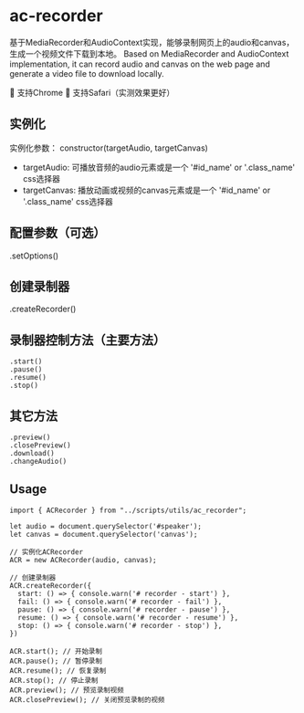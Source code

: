 # ac-recorder

基于MediaRecorder和AudioContext实现，能够录制网页上的audio和canvas，生成一个视频文件下载到本地。
Based on MediaRecorder and AudioContext implementation, it can record audio and canvas on the web page and generate a video file to download locally.

🔗 支持Chrome
🔗 支持Safari（实测效果更好）

## 实例化
实例化参数： constructor(targetAudio, targetCanvas)
- targetAudio: 可播放音频的audio元素或是一个 '#id_name' or '.class_name' css选择器
- targetCanvas: 播放动画或视频的canvas元素或是一个 '#id_name' or '.class_name' css选择器

## 配置参数（可选）
.setOptions()

## 创建录制器
.createRecorder()

## 录制器控制方法（主要方法）
``` 
.start() 
.pause() 
.resume() 
.stop() 

```

## 其它方法
``` 
.preview()
.closePreview()
.download()
.changeAudio() 
```

## Usage
```
import { ACRecorder } from "../scripts/utils/ac_recorder";

let audio = document.querySelector('#speaker');
let canvas = document.querySelector('canvas');

// 实例化ACRecorder
ACR = new ACRecorder(audio, canvas);

// 创建录制器
ACR.createRecorder({
  start: () => { console.warn('# recorder - start') },
  fail: () => { console.warn('# recorder - fail') },
  pause: () => { console.warn('# recorder - pause') },
  resume: () => { console.warn('# recorder - resume') },
  stop: () => { console.warn('# recorder - stop') },
})

ACR.start(); // 开始录制
ACR.pause(); // 暂停录制
ACR.resume(); // 恢复录制
ACR.stop(); // 停止录制
ACR.preview(); // 预览录制视频
ACR.closePreview(); // 关闭预览录制的视频
```
